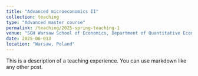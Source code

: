 ```yaml
---
title: "Advanced microeconomics II"
collection: teaching
type: "Advanced master course"
permalink: /teaching/2025-spring-teaching-1
venue: "SGH Warsaw School of Economics, Department of Quantitative Economics"
date: 2025-06-013
location: "Warsaw, Poland"
---
```


This is a description of a teaching experience. You can use markdown like any other post.
